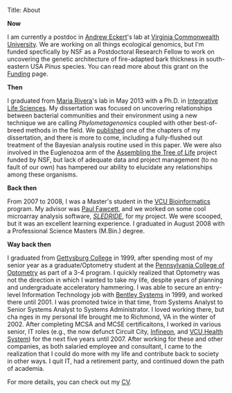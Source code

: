 Title: About

**Now**  

I am currently a postdoc in [Andrew Eckert](http://eckertlab.blogspot.com)'s lab at 
[Virginia Commonwealth University](http://www.vcu.edu).  We are working 
on all things ecological genomics, but I'm funded specfically by NSF as a 
Postdoctoral Research Fellow to work on uncovering the genetic architecture 
of fire-adapted bark thickness in south-eastern USA _Pinus_ species.  You can 
read more about this grant on the [Funding](funding.html) page.

**Then**

I graduated from [Maria Rivera](http://riveralab.bio.vcu.edu)'s lab in 
May 2013 with a Ph.D. in [Integrative Life Sciences](http://www.vcu.edu/lifesci/phd/).  My 
dissertation was focused on uncovering relationships between bacterial 
communities and their environment using a new technique we are calling 
_Phylometagenomics_ coupled with other best-of-breed methods in the field.  We 
[published](http://www.biogeosciences.net/9/2177/2012/bg-9-2177-2012.html) one of the chapters 
of my dissertation, and there is more to come, including a fully-flushed out 
treatment of the Bayesian analysis routine used in this paper.  We were also involved in the 
Euglenozoa arm of the [Assembling the Tree of Life](http://www.nsf.gov/funding/pgm_summ.jsp?pims_id=5129) 
project funded by NSF, but lack of adequate data and project management (to no fault of our own) has 
hampered our ability to elucidate any relationships among these organisms.

**Back then**  

From 2007 to 2008, I was a Master's student in the [VCU Bioinformatics](http://www.vcu.edu/csbc/bioinformatics/) 
program.  My advisor was [Paul Fawcett](http://www.vcu.edu/csbc/Fawcett/), and we worked on some cool microarray analysis software, 
[_SLEDRIDE_](http://sourceforge.net/projects/sledride/?source=directory), for my 
project.  We were scooped, but it was an excellent learning experience.  I graduated in August 2008 
with a Professional Science Masters (M.Bin.) degree.

**Way back then**

I graduated from [Gettysburg College](http://www.gettysburg.edu) in 1999, after spending most of my senior year as a 
graduate/Optometry student at the [Pennsylvania College of Optometry](http://www.salus.edu/optometry/) as part of a 3-4 
program. I quickly realized that Optometry was not the direction in which I wanted to take my life, despite years of 
planning and undergraduate acceleratory hammering.  I was able to secure an entry-level Information Technology job with 
[Bentley Systems](http://www.bentley.com) in 1999, and worked there until 2001.  I was promoted twice in that time, from 
Systems Analyst to Senior Systems Analyst to Systems Administrator.  I loved working there, but cha  nges 
in my personal life brought me to Richmond, VA in the winter of 2002.  After completing MCSA and MCSE certificaitons, 
I worked in various senior, IT roles (e.g., the now defunct Circuit City, [Infineon](http://www.infineon.com), and 
[VCU Health System](http://www.vcuhealth.org)) for the next 
five years until 2007.  After working for these and other companies, as both salaried employee and consultant, 
I came to the realization that I could do more with my life and contribute back to society in other ways.  I quit IT, 
had a retirement party, and continued down the path of academia.

For more details, you can check out my [CV](https://drive.google.com/file/d/0B3q53L7FjDi8SkJWWEVMU2NMRzQ/edit?usp=sharing).
